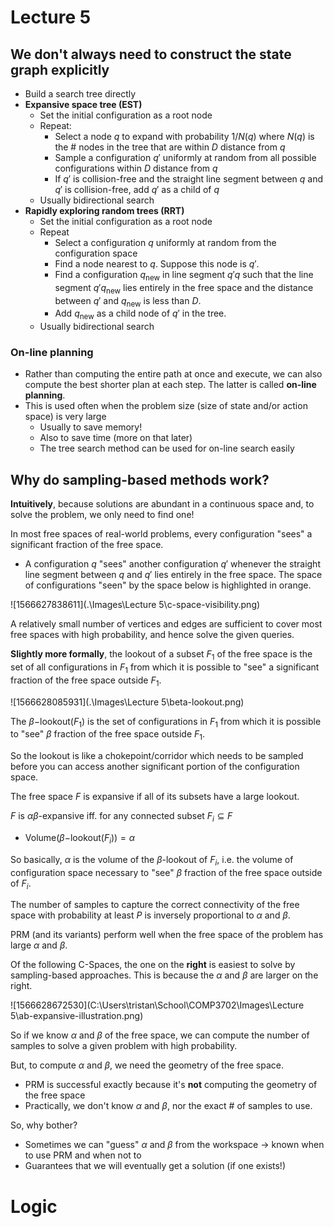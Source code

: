 # Lecture 5

## We don't always need to construct the state graph explicitly

* Build a search tree directly
* **Expansive space tree (EST)**
  * Set the initial configuration as a root node
  * Repeat:
    * Select a node $q$ to expand with probability $1/N(q)$ where $N(q)$ is the # nodes in the tree that are within $D$ distance from $q$
    * Sample a configuration $q'$ uniformly at random from all possible configurations within $D$ distance from $q$
    * If $q'$ is collision-free and the straight line segment between $q$ and $q'$ is collision-free, add $q'$ as a child of $q$
  * Usually bidirectional search
* **Rapidly exploring random trees (RRT)**
  * Set the initial configuration as a root node
  * Repeat
    * Select a configuration $q$ uniformly at random from the configuration space
    * Find a node nearest to $q$. Suppose this node is $q'$.
    * Find a configuration $q_{\mathrm{new}}$ in line segment $q'q$ such that the line segment $q'q_{\mathrm{new}}$ lies entirely in the free space and the distance between $q'$ and $q_{\mathrm{new}}$ is less than $D$.
    * Add $q_\mathrm{new}$ as a child node of $q'$ in the tree.
  * Usually bidirectional search



### On-line planning

* Rather than computing the entire path at once and execute, we can also compute the best shorter plan at each step. The latter is called **on-line planning**.
* This is used often when the problem size (size of state and/or action space) is very large
  * Usually to save memory!
  * Also to save time (more on that later)
  * The tree search method can be used for on-line search easily

## Why do sampling-based methods work?

**Intuitively**, because solutions are abundant in a continuous space and, to solve the problem, we only need to find one!

In most free spaces of real-world problems, every configuration "sees" a significant fraction of the free space.

* A configuration $q$ "sees" another configuration $q'$ whenever the straight line segment between $q$ and $q'$ lies entirely in the free space. The space of configurations "seen" by the space below is highlighted in orange.

![1566627838611](.\Images\Lecture 5\c-space-visibility.png)

A relatively small number of vertices and edges are sufficient to cover most free spaces with high probability, and hence solve the given queries.



**Slightly more formally**, the lookout of a subset $F_1$ of the free space is the set of all configurations in $F_1$ from which it is possible to "see" a significant fraction of the free space outside $F_1$.

![1566628085931](.\Images\Lecture 5\beta-lookout.png)

The $\beta\mathrm{-lookout}(F_1)$ is the set of configurations in $F_1$ from which it is possible to "see" $\beta$ fraction of the free space outside $F_1$.

So the lookout is like a chokepoint/corridor which needs to be sampled before you can access another significant portion of the configuration space.

The free space $F$ is expansive if all of its subsets have a large lookout.

$F$ is $\alpha\beta$-expansive iff. for any connected subset $F_i \subseteq F$ 

* $\mathrm{Volume}(\beta\mathrm{-lookout}(F_i)) = \alpha$

So basically, $\alpha$ is the volume of the $\beta$-lookout of $F_i$, i.e. the volume of configuration space necessary to "see" $\beta$ fraction of the free space outside of $F_i$.

The number of samples to capture the correct connectivity of the free space with probability at least $P$ is inversely proportional to $\alpha$ and $\beta$.

PRM (and its variants) perform well when the free space of the problem has large $\alpha$ and $\beta$.

Of the following C-Spaces, the one on the **right** is easiest to solve by sampling-based approaches. This is because the $\alpha$ and $\beta$ are larger on the right.

![1566628672530](C:\Users\tristan\School\COMP3702\Images\Lecture 5\ab-expansive-illustration.png)

So if we know $\alpha$ and $\beta$ of the free space, we can compute the number of samples to solve a given problem with high probability.

But, to compute $\alpha$ and $\beta$, we need the geometry of the free space.

* PRM is successful exactly because it's **not** computing the geometry of the free space
* Practically, we don't know $\alpha$ and $\beta$, nor the exact # of samples to use.

So, why bother?

* Sometimes we can "guess" $\alpha$ and $\beta$ from the workspace $\to$ known when to use PRM and when not to
* Guarantees that we will eventually get a solution (if one exists!)





# Logic



